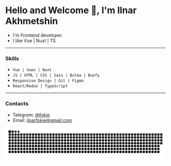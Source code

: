 # **Hello and Welcome 👋, I'm Ilnar Akhmetshin**

- I'm Frontend developer.
- I like Vue | Nuxt | TS

---

### **Skills**

- `Vue | Vuex | Nuxt `
- `JS | HTML | CSS | Sass | Bulma | Buefy `
- `Responsive Design | Git | Figma`
- `React/Redux | TypeScript `

---

<!--#### **Pet-project**

<!--* **[Pictures Store | React and TypeScript](https://github.com/Fokieeee/pictures-store-react-ts)**  
  Choose favorite picture and place the order. Fetching pictures API. Using UseReducer for cart Component. Adaptive Design. -->

<!--* **[Quiz Game | React](https://github.com/Fokieeee/quizz-game-react)**  
  Fetching and decoding API. All questions are in one page. You can switch answer, and check the correct answer after checking results  

* **[Portfolio Website](https://github.com/Fokieeee/portfolio-website)**  
  This is my Portfolio site with responsive design and BEM metodology -->

### **Contacts**

- Telegram: [@fokie](https://t.me/fokie)
- Email: [ilnarfokie@gmail.com](mailto:ilnarfokie@gmail.com)

<picture>
  <source media="(prefers-color-scheme: dark)" srcset="https://raw.githubusercontent.com/andrey-kudinov/andrey-kudinov/output/github-contribution-grid-snake-dark.svg">
  <source media="(prefers-color-scheme: light)" srcset="https://raw.githubusercontent.com/andrey-kudinov/andrey-kudinov/output/github-contribution-grid-snake.svg">
  <img alt="github contribution grid snake animation" src="https://raw.githubusercontent.com/andrey-kudinov/andrey-kudinov/output/github-contribution-grid-snake.svg">
</picture>


